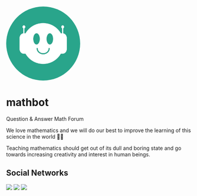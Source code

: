 <p style="width: 200px" align="center">
  <img style="border-radius: 50%" src="mathbot.jpg" alt="mathbot logo" />
</p>

# mathbot

Question & Answer Math Forum

<p>We love mathematics and we will do our best to improve the learning of this science in the world 💚🔥</p>

<p>Teaching mathematics should get out of its dull and boring state and go towards increasing creativity and interest in human beings.</p>

## Social Networks

[<img src="https://www.vectorlogo.zone/logos/instagram/instagram-tile.svg" width="32">](https://www.instagram.com/themathbot)
[<img src="https://www.vectorlogo.zone/logos/facebook/facebook-tile.svg" width="32">](https://www.facebook.com/officialmathbot)
[<img src="https://www.vectorlogo.zone/logos/telegram/telegram-tile.svg" width="32">](http://t.me/math_20_bot)
